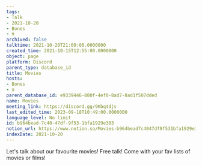 ```yaml
---
tags:
- Talk
- 2021-10-20
- Bones
- π
archived: false
talktime: 2021-10-20T21:00:00.0000000
created_time: 2021-10-15T12:55:00.0000000
object: page
platform: Discord
parent_type: database_id
title: Movies
hosts:
- Bones
- π
parent_database_id: e9339446-880f-4ef0-8ad7-8ad1f507dded
name: Movies
meeting_link: https://discord.gg/9Kbq4djs
last_edited_time: 2023-09-18T10:49:00.0000000
language_level: No limit
id: b964bead-7c40-47df-9f53-1bfa1929e303
notion_url: https://www.notion.so/Movies-b964bead7c4047df9f531bfa1929e303
indexDate: 2021-10-20
---
```


Let's talk about our favourite movies!
Free talk! Come with your fav lists of movies or films!


